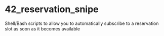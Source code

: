# 42_reservation_snipe
Shell/Bash scripts to allow you to automatically subscribe to a reservation slot as soon as it becomes available
